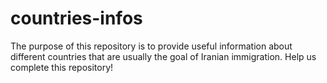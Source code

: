 # countries-infos
The purpose of this repository is to provide useful information about different countries that are usually the goal of Iranian immigration. Help us complete this repository!
